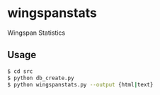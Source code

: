 # wingspanstats
Wingspan Statistics

## Usage
```bash
$ cd src
$ python db_create.py
$ python wingspanstats.py --output {html|text}
```